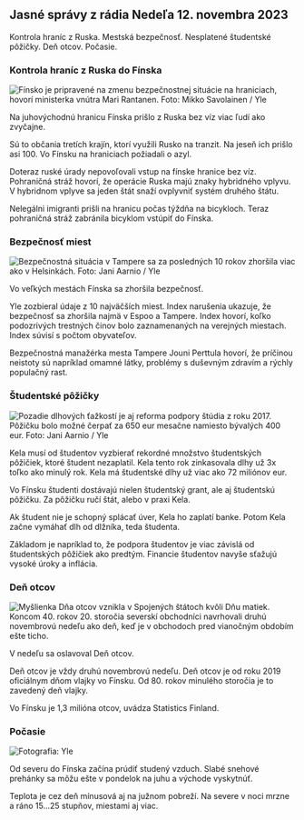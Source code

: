 ## Jasné správy z rádia Nedeľa 12. novembra 2023

Kontrola hraníc z Ruska. Mestská bezpečnosť. Nesplatené študentské pôžičky. Deň otcov. Počasie.

### Kontrola hraníc z Ruska do Fínska

![Fínsko je pripravené na zmenu bezpečnostnej situácie na hraniciach, hovorí ministerka vnútra Mari Rantanen. Foto: Mikko Savolainen / Yle](https://images.cdn.yle.fi/image/upload/c_crop,h_2720,w_4836,x_0,y_450/ar_1.7777777777777777,c_fill,g_faces,w/d_1675.q_auto:eco/f_auto/fl_lossy/v1695988171/39-11790926516b884859ee)

Na juhovýchodnú hranicu Fínska prišlo z Ruska bez víz viac ľudí ako zvyčajne.

Sú to občania tretích krajín, ktorí využili Rusko na tranzit. Na jeseň ich prišlo asi 100. Vo Fínsku na hraniciach požiadali o azyl.

Doteraz ruské úrady nepovoľovali vstup na fínske hranice bez víz. Pohraničná stráž hovorí, že operácie Ruska majú znaky hybridného vplyvu. V hybridnom vplyve sa jeden štát snaží ovplyvniť systém druhého štátu.

Nelegálni imigranti prišli na hranicu počas týždňa na bicykloch. Teraz pohraničná stráž zabránila bicyklom vstúpiť do Fínska.

### Bezpečnosť miest

![Bezpečnostná situácia v Tampere sa za posledných 10 rokov zhoršila viac ako v Helsinkách. Foto: Jani Aarnio / Yle](https://images.cdn.yle.fi/image/upload/c_crop,h_2687,w_4777,x_1,y_258/ar_1.7777777777777777,c_fill,g_faces,w/d_1670.0q_auto:eco/f_auto/fl_lossy/v1699517677/39-1197321654a95de6dbe7)

Vo veľkých mestách Fínska sa zhoršila bezpečnosť.

Yle zozbieral údaje z 10 najväčších miest. Index narušenia ukazuje, že bezpečnosť sa zhoršila najmä v Espoo a Tampere. Index hovorí, koľko podozrivých trestných činov bolo zaznamenaných na verejných miestach. Index súvisí s počtom obyvateľov.

Bezpečnostná manažérka mesta Tampere Jouni Perttula hovorí, že príčinou neistoty sú napríklad omamné látky, problémy s duševným zdravím a rýchly populačný rast.

### Študentské pôžičky

![Pozadie dlhových ťažkostí je aj reforma podpory štúdia z roku 2017. Pôžičku bolo možné čerpať za 650 eur mesačne namiesto bývalých 400 eur. Foto: Jani Aarnio / Yle](https://images.cdn.yle.fi/image/upload/c_crop,h_3078,w_5472,x_0,y_557/ar_1.7777777777777777,c_fill,g_faces,w/d_1670.0q_auto:eco/f_auto/fl_lossy/v1694583672/39-1171262650149d3dfd0c)

Kela musí od študentov vyzbierať rekordné množstvo študentských pôžičiek, ktoré študent nezaplatil. Kela tento rok zinkasovala dlhy už 3x toľko ako minulý rok. Kela má študentské dlhy už viac ako 72 miliónov eur.

Vo Fínsku študenti dostávajú nielen študentský grant, ale aj študentskú pôžičku. Za pôžičku ručí štát, alebo v praxi Kela.

Ak študent nie je schopný splácať úver, Kela ho zaplatí banke. Potom Kela začne vymáhať dlh od dlžníka, teda študenta.

Základom je napríklad to, že podpora študentov je viac závislá od študentských pôžičiek ako predtým. Financie študentov navyše sťažujú vysoké úroky a inflácia.

### Deň otcov

![Myšlienka Dňa otcov vznikla v Spojených štátoch kvôli Dňu matiek. Koncom 40. rokov 20. storočia severskí obchodníci navrhovali druhú novembrovú nedeľu ako deň, keď je v obchodoch pred vianočným obdobím ešte ticho.](https://images.cdn.yle.fi/image/upload/c_crop,h_360,w_640,x_0,y_0/ar_1.7777777777777777,c_fill,g_faces,h_675,w_1200/dpr_1.0/q_auto:eco/f_auto/fl_lossy/v15103074700/3684)

V nedeľu sa oslavoval Deň otcov.

Deň otcov je vždy druhú novembrovú nedeľu. Deň otcov je od roku 2019 oficiálnym dňom vlajky vo Fínsku. Od 80. rokov minulého storočia je to zavedený deň vlajky.

Vo Fínsku je 1,3 milióna otcov, uvádza Statistics Finland.

### Počasie

![ Fotografia: Yle](https://images.cdn.yle.fi/image/upload/c_crop,h_1080,w_1919,x_0,y_0/ar_1.7777777777777777,c_fill,g_faces,h_675/d_pr.120:eco/f_auto/fl_lossy/v1699803736/39-11995176550f22164d93)

Od severu do Fínska začína prúdiť studený vzduch. Slabé snehové prehánky sa môžu ešte v pondelok na juhu a východe vyskytnúť.

Teplota je cez deň mínusová aj na južnom pobreží. Na severe v noci mrzne a ráno 15\...25 stupňov, miestami aj viac.
